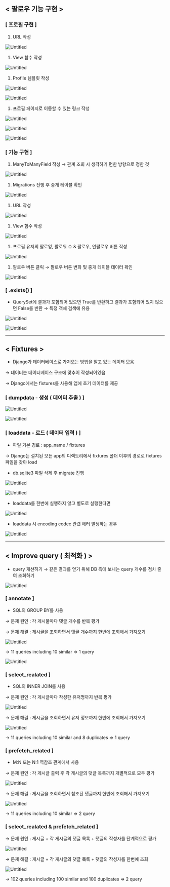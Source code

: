 ## < 팔로우 기능 구현 >

### [ 프로필 구현 ]

1. URL 작성

![Untitled](https://prod-files-secure.s3.us-west-2.amazonaws.com/d19f9ad3-44f2-4548-913d-7640fdb34526/ad88d164-0a5d-4916-bd12-707a601e0fe9/Untitled.png)

1. View 함수 작성

![Untitled](https://prod-files-secure.s3.us-west-2.amazonaws.com/d19f9ad3-44f2-4548-913d-7640fdb34526/7f29ad8a-d881-4769-82cb-0f5871516018/Untitled.png)

1. Profile 템플릿 작성

![Untitled](https://prod-files-secure.s3.us-west-2.amazonaws.com/d19f9ad3-44f2-4548-913d-7640fdb34526/acf46f79-0606-44b6-8ecf-fc7bb912195e/Untitled.png)

![Untitled](https://prod-files-secure.s3.us-west-2.amazonaws.com/d19f9ad3-44f2-4548-913d-7640fdb34526/42e5b4a5-6534-4476-8323-62f1613023c2/Untitled.png)

1. 프로필 페이지로 이동할 수 있는 링크 작성

![Untitled](https://prod-files-secure.s3.us-west-2.amazonaws.com/d19f9ad3-44f2-4548-913d-7640fdb34526/eebed369-0986-4e32-a770-cff413f0ce51/Untitled.png)

![Untitled](https://prod-files-secure.s3.us-west-2.amazonaws.com/d19f9ad3-44f2-4548-913d-7640fdb34526/53719a41-d536-47a5-969c-b3e6898aaae9/Untitled.png)

![Untitled](https://prod-files-secure.s3.us-west-2.amazonaws.com/d19f9ad3-44f2-4548-913d-7640fdb34526/73679f0d-044a-4e23-8abf-412d269e6536/Untitled.png)

### [ 기능 구현 ]

1. ManyToManyField 작성 → 관계 조회 시 생각하기 편한 방향으로 정한 것

![Untitled](https://prod-files-secure.s3.us-west-2.amazonaws.com/d19f9ad3-44f2-4548-913d-7640fdb34526/a0fe0ee9-7266-4767-99c4-4a6825c7545d/Untitled.png)

1. Migrations 진행 후 중개 테이블 확인

![Untitled](https://prod-files-secure.s3.us-west-2.amazonaws.com/d19f9ad3-44f2-4548-913d-7640fdb34526/f1e40e80-45cb-4782-8a24-ebfb21a47ec0/Untitled.png)

1. URL 작성

![Untitled](https://prod-files-secure.s3.us-west-2.amazonaws.com/d19f9ad3-44f2-4548-913d-7640fdb34526/97ee22e3-4913-4a35-92ce-b9c64924023c/Untitled.png)

1. View 함수 작성

![Untitled](https://prod-files-secure.s3.us-west-2.amazonaws.com/d19f9ad3-44f2-4548-913d-7640fdb34526/02227e03-7f3a-49ea-941e-b1da6db0adc4/Untitled.png)

1. 프로필 유저의 팔로잉, 팔로워 수 & 팔로우, 언팔로우 버튼 작성

![Untitled](https://prod-files-secure.s3.us-west-2.amazonaws.com/d19f9ad3-44f2-4548-913d-7640fdb34526/e2e0798b-953f-4629-b246-7b0cb2fd6eb3/Untitled.png)

1. 팔로우 버튼 클릭 → 팔로우 버튼 변화 및 중개 테이블 데이터 확인

![Untitled](https://prod-files-secure.s3.us-west-2.amazonaws.com/d19f9ad3-44f2-4548-913d-7640fdb34526/edd80c77-9938-4595-b10e-2eeefa84d2fe/Untitled.png)

### [ .exists() ]

- QuerySet에 결과가 포함되어 있으면 True를 반환하고 결과가 포함되어 있지 않으면 False를 반환 → 특정 객체 검색에 유용

![Untitled](https://prod-files-secure.s3.us-west-2.amazonaws.com/d19f9ad3-44f2-4548-913d-7640fdb34526/349e52e9-2830-43b6-9687-2880d28a3acf/Untitled.png)

![Untitled](https://prod-files-secure.s3.us-west-2.amazonaws.com/d19f9ad3-44f2-4548-913d-7640fdb34526/00ecbfb7-541e-4c92-a1eb-2b3fab9cffed/Untitled.png)

---

## < Fixtures >

- Django가 데이터베이스로 가져오는 방법을 알고 있는 데이터 모음

→ 데이터는 데이터베이스 구조에 맞추어 작성되어있음

→ Django에서는 fixtures를 사용해 앱에 초기 데이터를 제공

### [ dumpdata - 생성 ( 데이터 추출 ) ]

![Untitled](https://prod-files-secure.s3.us-west-2.amazonaws.com/d19f9ad3-44f2-4548-913d-7640fdb34526/05662d79-be2d-48b4-83f7-b0048b95f937/Untitled.png)

![Untitled](https://prod-files-secure.s3.us-west-2.amazonaws.com/d19f9ad3-44f2-4548-913d-7640fdb34526/77f48971-ffcd-46ab-9dae-2e011971a340/Untitled.png)

### [ loaddata - 로드 ( 데이터 입력 ) ]

- 파일 기본 경로 : app_name / fixtures

→ Django는 설치된 모든 app의 디렉토리에서 fixtures 폴더 이후의 경로로 fixtures 파일을 찾아 load

- db.sqlite3 파일 삭제 후 migrate 진행

![Untitled](https://prod-files-secure.s3.us-west-2.amazonaws.com/d19f9ad3-44f2-4548-913d-7640fdb34526/7d5020ac-f222-45c7-bb30-5ae29a66a00b/Untitled.png)

![Untitled](https://prod-files-secure.s3.us-west-2.amazonaws.com/d19f9ad3-44f2-4548-913d-7640fdb34526/4f95894c-263c-4a3a-b8ea-e7b5978f101a/Untitled.png)

- loaddata를 한번에 실행하지 않고 별도로 실행한다면

![Untitled](https://prod-files-secure.s3.us-west-2.amazonaws.com/d19f9ad3-44f2-4548-913d-7640fdb34526/d92156fc-c5f8-40b6-ae9b-84c18ff9b734/Untitled.png)

- loaddata 시 encoding codec 관련 에러 발생하는 경우

![Untitled](https://prod-files-secure.s3.us-west-2.amazonaws.com/d19f9ad3-44f2-4548-913d-7640fdb34526/c2f24f6a-c22b-44d5-ad34-10c5eb2872ff/Untitled.png)

---

## < Improve query ( 최적화 ) >

- query 개선하기 → 같은 결과를 얻기 위해 DB 측에 보내는 query 개수를 점차 줄여 조회하기

![Untitled](https://prod-files-secure.s3.us-west-2.amazonaws.com/d19f9ad3-44f2-4548-913d-7640fdb34526/6aec24b5-3ac4-4a7c-bf38-40a23098ba0a/Untitled.png)

### [ annotate ]

- SQL의 GROUP BY를 사용

→ 문제 원인 : 각 게시물마다 댓글 개수를 반복 평가

→ 문제 해결 : 게시글을 조회하면서 댓글 개수까지 한번에 조회해서 가져오기

![Untitled](https://prod-files-secure.s3.us-west-2.amazonaws.com/d19f9ad3-44f2-4548-913d-7640fdb34526/0db7e3a7-4dba-4203-bbbc-c483b7492a02/Untitled.png)

→ 11 queries including 10 similar ⇒ 1 query

![Untitled](https://prod-files-secure.s3.us-west-2.amazonaws.com/d19f9ad3-44f2-4548-913d-7640fdb34526/8c373840-e14d-4b25-a532-dd6ee8026128/Untitled.png)

### [ select_realated ]

- SQL의 INNER JOIN를 사용

→ 문제 원인 : 각 게시글마다 작성한 유저명까지 반복 평가

![Untitled](https://prod-files-secure.s3.us-west-2.amazonaws.com/d19f9ad3-44f2-4548-913d-7640fdb34526/ecb6b818-0309-4e4c-82bd-ef14fd3ddc93/Untitled.png)

→ 문제 해결 : 게시글을 조회하면서 유저 정보까지 한번에 조회해서 가져오기

![Untitled](https://prod-files-secure.s3.us-west-2.amazonaws.com/d19f9ad3-44f2-4548-913d-7640fdb34526/9982e5ac-9f22-4836-89e5-6f09d9c31546/Untitled.png)

→ 11 queries including 10 similar and 8 duplicates ⇒ 1 query

### [ prefetch_related ]

- M:N 또는 N:1 역참조 관계에서 사용

→ 문제 원인 : 각 게시글 출력 후 각 게시글의 댓글 목록까지 개별적으로 모두 평가

![Untitled](https://prod-files-secure.s3.us-west-2.amazonaws.com/d19f9ad3-44f2-4548-913d-7640fdb34526/eceb49f3-51a5-427d-b3f9-222602f35c6d/Untitled.png)

→ 문제 해결 : 게시글을 조회하면서 참조된 댓글까지 한번에 조회해서 가져오기

![Untitled](https://prod-files-secure.s3.us-west-2.amazonaws.com/d19f9ad3-44f2-4548-913d-7640fdb34526/3593e209-3c70-469f-9d64-499c1ced0f59/Untitled.png)

→ 11 queries including 10 similar ⇒ 2 query

### [ select_realated & prefetch_related ]

→ 문제 원인 : 게시글 + 각 게시글의 댓글 목록 + 댓글의 작성자를 단계적으로 평가

![Untitled](https://prod-files-secure.s3.us-west-2.amazonaws.com/d19f9ad3-44f2-4548-913d-7640fdb34526/cf166fcc-5325-4e56-b661-8d0ae18435c1/Untitled.png)

→ 문제 해결 : 게시글 + 각 게시글의 댓글 목록 + 댓글의 작성자를 한번에 조회

![Untitled](https://prod-files-secure.s3.us-west-2.amazonaws.com/d19f9ad3-44f2-4548-913d-7640fdb34526/88baef13-7ed7-44a0-aac0-08f6895f03a6/Untitled.png)

→ 102 queries including 100 similar and 100 duplicates ⇒ 2 query